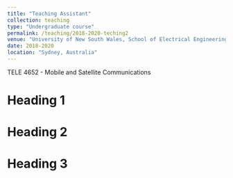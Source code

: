 ```yaml
---
title: "Teaching Assistant"
collection: teaching
type: "Undergraduate course"
permalink: /teaching/2018-2020-teching2
venue: "University of New South Wales, School of Electrical Engineering and Telecommunications"
date: 2018-2020
location: "Sydney, Australia"
---
```


TELE 4652 -  Mobile and Satellite Communications

Heading 1
======

Heading 2
======

Heading 3
======
